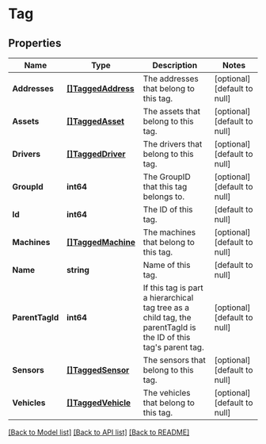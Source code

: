 # Tag

## Properties
Name | Type | Description | Notes
------------ | ------------- | ------------- | -------------
**Addresses** | [**[]TaggedAddress**](TaggedAddress.md) | The addresses that belong to this tag. | [optional] [default to null]
**Assets** | [**[]TaggedAsset**](TaggedAsset.md) | The assets that belong to this tag. | [optional] [default to null]
**Drivers** | [**[]TaggedDriver**](TaggedDriver.md) | The drivers that belong to this tag. | [optional] [default to null]
**GroupId** | **int64** | The GroupID that this tag belongs to. | [optional] [default to null]
**Id** | **int64** | The ID of this tag. | [default to null]
**Machines** | [**[]TaggedMachine**](TaggedMachine.md) | The machines that belong to this tag. | [optional] [default to null]
**Name** | **string** | Name of this tag. | [default to null]
**ParentTagId** | **int64** | If this tag is part a hierarchical tag tree as a child tag, the parentTagId is the ID of this tag&#39;s parent tag. | [optional] [default to null]
**Sensors** | [**[]TaggedSensor**](TaggedSensor.md) | The sensors that belong to this tag. | [optional] [default to null]
**Vehicles** | [**[]TaggedVehicle**](TaggedVehicle.md) | The vehicles that belong to this tag. | [optional] [default to null]

[[Back to Model list]](../README.md#documentation-for-models) [[Back to API list]](../README.md#documentation-for-api-endpoints) [[Back to README]](../README.md)


